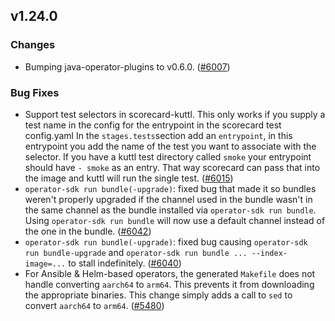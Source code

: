 ## v1.24.0

### Changes

- Bumping java-operator-plugins to v0.6.0. ([#6007](https://github.com/graphitehealth/operator-sdk/pull/6007))

### Bug Fixes

- Support test selectors in scorecard-kuttl. This only works if you supply a test name in the config for the entrypoint in the scorecard test config.yaml
In the `stages.tests`section add an `entrypoint`, in this entrypoint you add the name of the test you want to associate with the selector.
If you have a kuttl test directory called `smoke` your entrypoint should have `- smoke` as an entry. That way scorecard can pass that into the image and kuttl will run the single test. ([#6015](https://github.com/graphitehealth/operator-sdk/pull/6015))
- `operator-sdk run bundle(-upgrade)`: fixed bug that made it so bundles weren't properly upgraded if the  channel used in the bundle wasn't in the same channel as the bundle installed via `operator-sdk run bundle`. Using `operator-sdk run bundle` will now use a default channel instead of the one in the bundle. ([#6042](https://github.com/graphitehealth/operator-sdk/pull/6042))
- `operator-sdk run bundle(-upgrade)`: fixed bug causing `operator-sdk run bundle-upgrade` and `operator-sdk run bundle ... --index-image=...` to stall indefinitely. ([#6040](https://github.com/graphitehealth/operator-sdk/pull/6040))
- For Ansible & Helm-based operators, the generated `Makefile` does not handle converting `aarch64` to `arm64`. This prevents it from downloading the appropriate binaries.
This change simply adds a call to `sed` to convert `aarch64` to `arm64`. ([#5480](https://github.com/graphitehealth/operator-sdk/pull/5480))
